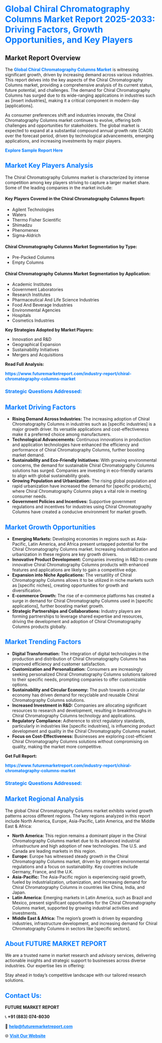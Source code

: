 <h1 style="color: #007BFF;">Global Chiral Chromatography Columns Market Report 2025-2033: Driving Factors, Growth Opportunities, and Key Players</h1>

<section id="overview">
<h2>Market Report Overview</h2>
<p>The <a href="https://www.futuremarketreport.com/industry-report/chiral-chromatography-columns-market" style="color: #007BFF; text-decoration: none;"><strong>Global Chiral Chromatography Columns Market</strong></a> is witnessing significant growth, driven by increasing demand across various industries. This report delves into the key aspects of the Chiral Chromatography Columns market, providing a comprehensive analysis of its current status, future potential, and challenges. The demand for Chiral Chromatography Columns has surged due to its wide-ranging applications in industries such as [insert industries], making it a critical component in modern-day [applications].</p>
<p>As consumer preferences shift and industries innovate, the Chiral Chromatography Columns market continues to evolve, offering both challenges and opportunities for stakeholders. The global market is expected to expand at a substantial compound annual growth rate (CAGR) over the forecast period, driven by technological advancements, emerging applications, and increasing investments by major players.</p>
</section>

<section id="overview">
<p><a href="https://www.futuremarketreport.com/request-sample/reportId=34166" style="color: #007BFF; text-decoration: none;"><strong>Explore Sample Report Here</strong></a></p>
</section>

<section id="key-players">
<h2 style="color: #007BFF;">Market Key Players Analysis</h2>
<p>The Chiral Chromatography Columns market is characterized by intense competition among key players striving to capture a larger market share. Some of the leading companies in the market include:</p>
<h4>Key Players Covered in the Chiral Chromatography Columns Report:</h4>
<ul><li>Agilent Technologies</li><li>Waters</li><li>Thermo Fisher Scientific</li><li>Shimadzu</li><li>Phenomenex</li><li>Sigma-Aldrich</li></ul>
<h4>Chiral Chromatography Columns Market Segmentation by Type:</h4>
<ul><li>Pre-Packed Columns</li><li>Empty Columns</li></ul>

<h4>Chiral Chromatography Columns Market Segmentation by Application:</h4>
<ul><li>Academic Institutes</li><li>Government Laboratories</li><li>Research Institutes</li><li>Pharmaceutical And Life Science Industries</li><li>Food And Beverage Industries</li><li>Environmental Agencies</li><li>Hospitals</li><li>Cosmetics Industries</li></ul>
<p><strong>Key Strategies Adopted by Market Players:</strong></p>
<ul>
<li>Innovation and R&D</li>
<li>Geographical Expansion</li>
<li>Sustainability Initiatives</li>
<li>Mergers and Acquisitions</li>
</ul>
</section>

<section>
<p><strong>Read Full Analysis: </strong></p><a href="https://www.futuremarketreport.com/industry-report/chiral-chromatography-columns-market" style="color: #007BFF; text-decoration: none;"><strong>https://www.futuremarketreport.com/industry-report/chiral-chromatography-columns-market</strong></a>
<h3 style="color: #007BFF;">Strategic Questions Addressed:</h3>
</section>

<section id="driving-factors">
<h2 style="color: #007BFF;">Market Driving Factors</h2>
<ul>
<li><strong>Rising Demand Across Industries:</strong> The increasing adoption of Chiral Chromatography Columns in industries such as [specific industries] is a major growth driver. Its versatile applications and cost-effectiveness make it a preferred choice among manufacturers.</li>
<li><strong>Technological Advancements:</strong> Continuous innovations in production and application technologies have enhanced the efficiency and performance of Chiral Chromatography Columns, further boosting market demand.</li>
<li><strong>Sustainability and Eco-Friendly Initiatives:</strong> With growing environmental concerns, the demand for sustainable Chiral Chromatography Columns solutions has surged. Companies are investing in eco-friendly variants to align with global sustainability goals.</li>
<li><strong>Growing Population and Urbanization:</strong> The rising global population and rapid urbanization have increased the demand for [specific products], where Chiral Chromatography Columns plays a vital role in meeting consumer needs.</li>
<li><strong>Government Policies and Incentives:</strong> Supportive government regulations and incentives for industries using Chiral Chromatography Columns have created a conducive environment for market growth.</li>
</ul>
</section>

<section id="growth-opportunities">
<h2 style="color: #007BFF;">Market Growth Opportunities</h2>
<ul>
<li><strong>Emerging Markets:</strong> Developing economies in regions such as Asia-Pacific, Latin America, and Africa present untapped potential for the Chiral Chromatography Columns market. Increasing industrialization and urbanization in these regions are key growth drivers.</li>
<li><strong>Innovative Product Development:</strong> Companies investing in R&D to create innovative Chiral Chromatography Columns products with enhanced features and applications are likely to gain a competitive edge.</li>
<li><strong>Expansion into Niche Applications:</strong> The versatility of Chiral Chromatography Columns allows it to be utilized in niche markets such as [specific niches], creating opportunities for growth and diversification.</li>
<li><strong>E-commerce Growth:</strong> The rise of e-commerce platforms has created a surge in demand for Chiral Chromatography Columns used in [specific applications], further boosting market growth.</li>
<li><strong>Strategic Partnerships and Collaborations:</strong> Industry players are forming partnerships to leverage shared expertise and resources, driving the development and adoption of Chiral Chromatography Columns products globally.</li>
</ul>
</section>

<section id="trending-factors">
<h2 style="color: #007BFF;">Market Trending Factors</h2>
<ul>
<li><strong>Digital Transformation:</strong> The integration of digital technologies in the production and distribution of Chiral Chromatography Columns has improved efficiency and customer satisfaction.</li>
<li><strong>Customization and Personalization:</strong> Consumers are increasingly seeking personalized Chiral Chromatography Columns solutions tailored to their specific needs, prompting companies to offer customizable options.</li>
<li><strong>Sustainability and Circular Economy:</strong> The push towards a circular economy has driven demand for recyclable and reusable Chiral Chromatography Columns solutions.</li>
<li><strong>Increased Investment in R&D:</strong> Companies are allocating significant resources to research and development, resulting in breakthroughs in Chiral Chromatography Columns technology and applications.</li>
<li><strong>Regulatory Compliance:</strong> Adherence to strict regulatory standards, particularly in industries like [specific industries], is influencing product development and quality in the Chiral Chromatography Columns market.</li>
<li><strong>Focus on Cost-Effectiveness:</strong> Businesses are exploring cost-efficient Chiral Chromatography Columns solutions without compromising on quality, making the market more competitive.</li>
</ul>
</section>

<section>
<p><strong>Get Full Report: </strong></p><a href="https://www.futuremarketreport.com/industry-report/chiral-chromatography-columns-market" style="color: #007BFF; text-decoration: none;"><strong>https://www.futuremarketreport.com/industry-report/chiral-chromatography-columns-market</strong></a>
<h3 style="color: #007BFF;">Strategic Questions Addressed:</h3>
</section>


<section id="regional-analysis">
<h2 style="color: #007BFF;">Market Regional Analysis</h2>
<p>The global Chiral Chromatography Columns market exhibits varied growth patterns across different regions. The key regions analyzed in this report include North America, Europe, Asia-Pacific, Latin America, and the Middle East & Africa:</p>
<ul>
<li><strong>North America:</strong> This region remains a dominant player in the Chiral Chromatography Columns market due to its advanced industrial infrastructure and high adoption of new technologies. The U.S. and Canada are leading markets in this region.</li>
<li><strong>Europe:</strong> Europe has witnessed steady growth in the Chiral Chromatography Columns market, driven by stringent environmental regulations and a focus on sustainability. Key countries include Germany, France, and the U.K.</li>
<li><strong>Asia-Pacific:</strong> The Asia-Pacific region is experiencing rapid growth, fueled by industrialization, urbanization, and increasing demand for Chiral Chromatography Columns in countries like China, India, and Japan.</li>
<li><strong>Latin America:</strong> Emerging markets in Latin America, such as Brazil and Mexico, present significant opportunities for the Chiral Chromatography Columns market, supported by growing industrial activities and investments.</li>
<li><strong>Middle East & Africa:</strong> The region’s growth is driven by expanding industries, infrastructure development, and increasing demand for Chiral Chromatography Columns in sectors like [specific sectors].</li>
</ul>
</section>

<footer>
<h2 style="color: #007BFF;">About FUTURE MARKET REPORT</h2>
<p>We are a trusted name in market research and advisory services, delivering actionable insights and strategic support to businesses across diverse industries. Our expertise lies in offering:</p>

<p>Stay ahead in today’s competitive landscape with our tailored research solutions.</p>

<h2 style="color: #007BFF;">Contact Us:</h2>
<p><strong>FUTURE MARKET REPORT</strong></p>
<p>📞 <strong>+91 (883) 074-8030</strong></p>
<p>📧 <strong><a href="mailto:help@futuremarketreport.com" style="color: #007BFF;">help@futuremarketreport.com</a></strong></p>
<p>🌐 <strong><a href="https://www.futuremarketreport.com/" style="color: #007BFF;">Visit Our Website</a></strong></p>
</footer>